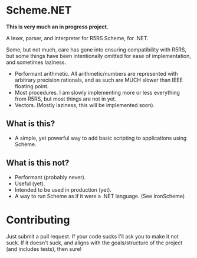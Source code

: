 ﻿# Scheme.NET

**This is very much an in progress project.**

A lexer, parser, and interpreter for R5RS Scheme, for .NET.

Some, but not much, care has gone into ensuring compatibility with R5RS, but some things have been intentionally omitted for ease of implementation, and sometimes laziness.

- Performant arithmetic. All arithmetic/numbers are represented with arbitrary precision rationals, and as such are MUCH slower than IEEE floating point.
- Most procedures. I am slowly implementing more or less everything from R5RS, but most things are not in yet.
- Vectors. (Mostly laziness, this will be implemented soon).


## What is this?

- A simple, yet powerful way to add basic scripting to applications using Scheme.

## What is this not?

- Performant (probably never). 
- Useful (yet). 
- Intended to be used in production (yet).
- A way to run Scheme as if it were a .NET language. (See IronScheme)

# Contributing

Just submit a pull request. If your code sucks I'll ask you to make it not suck. If it doesn't suck, and aligns with the goals/structure of the project (and includes tests), then sure!